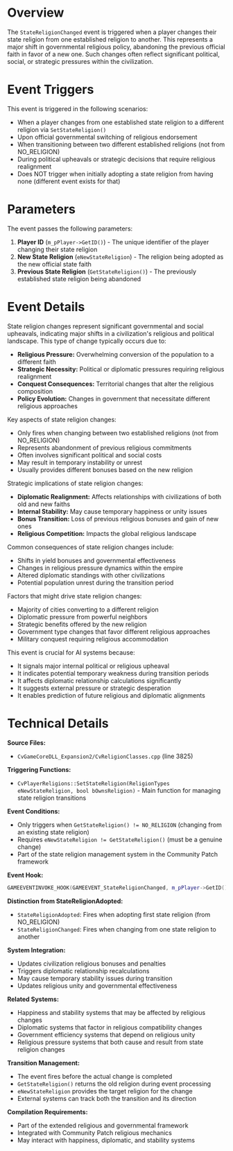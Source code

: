 # Overview

The `StateReligionChanged` event is triggered when a player changes their state religion from one established religion to another. This represents a major shift in governmental religious policy, abandoning the previous official faith in favor of a new one. Such changes often reflect significant political, social, or strategic pressures within the civilization.

# Event Triggers

This event is triggered in the following scenarios:

- When a player changes from one established state religion to a different religion via `SetStateReligion()`
- Upon official governmental switching of religious endorsement
- When transitioning between two different established religions (not from NO_RELIGION)
- During political upheavals or strategic decisions that require religious realignment
- Does NOT trigger when initially adopting a state religion from having none (different event exists for that)

# Parameters

The event passes the following parameters:

1. **Player ID** (`m_pPlayer->GetID()`) - The unique identifier of the player changing their state religion
2. **New State Religion** (`eNewStateReligion`) - The religion being adopted as the new official state faith
3. **Previous State Religion** (`GetStateReligion()`) - The previously established state religion being abandoned

# Event Details

State religion changes represent significant governmental and social upheavals, indicating major shifts in a civilization's religious and political landscape. This type of change typically occurs due to:

- **Religious Pressure:** Overwhelming conversion of the population to a different faith
- **Strategic Necessity:** Political or diplomatic pressures requiring religious realignment
- **Conquest Consequences:** Territorial changes that alter the religious composition
- **Policy Evolution:** Changes in government that necessitate different religious approaches

Key aspects of state religion changes:
- Only fires when changing between two established religions (not from NO_RELIGION)
- Represents abandonment of previous religious commitments
- Often involves significant political and social costs
- May result in temporary instability or unrest
- Usually provides different bonuses based on the new religion

Strategic implications of state religion changes:
- **Diplomatic Realignment:** Affects relationships with civilizations of both old and new faiths
- **Internal Stability:** May cause temporary happiness or unity issues
- **Bonus Transition:** Loss of previous religious bonuses and gain of new ones
- **Religious Competition:** Impacts the global religious landscape

Common consequences of state religion changes include:
- Shifts in yield bonuses and governmental effectiveness
- Changes in religious pressure dynamics within the empire
- Altered diplomatic standings with other civilizations
- Potential population unrest during the transition period

Factors that might drive state religion changes:
- Majority of cities converting to a different religion
- Diplomatic pressure from powerful neighbors
- Strategic benefits offered by the new religion
- Government type changes that favor different religious approaches
- Military conquest requiring religious accommodation

This event is crucial for AI systems because:
- It signals major internal political or religious upheaval
- It indicates potential temporary weakness during transition periods
- It affects diplomatic relationship calculations significantly
- It suggests external pressure or strategic desperation
- It enables prediction of future religious and diplomatic alignments

# Technical Details

**Source Files:**
- `CvGameCoreDLL_Expansion2/CvReligionClasses.cpp` (line 3825)

**Triggering Functions:**
- `CvPlayerReligions::SetStateReligion(ReligionTypes eNewStateReligion, bool bOwnsReligion)` - Main function for managing state religion transitions

**Event Conditions:**
- Only triggers when `GetStateReligion() != NO_RELIGION` (changing from an existing state religion)
- Requires `eNewStateReligion != GetStateReligion()` (must be a genuine change)
- Part of the state religion management system in the Community Patch framework

**Event Hook:**
```cpp
GAMEEVENTINVOKE_HOOK(GAMEEVENT_StateReligionChanged, m_pPlayer->GetID(), eNewStateReligion, GetStateReligion());
```

**Distinction from StateReligionAdopted:**
- `StateReligionAdopted`: Fires when adopting first state religion (from NO_RELIGION)
- `StateReligionChanged`: Fires when changing from one state religion to another

**System Integration:**
- Updates civilization religious bonuses and penalties
- Triggers diplomatic relationship recalculations
- May cause temporary stability issues during transition
- Updates religious unity and governmental effectiveness

**Related Systems:**
- Happiness and stability systems that may be affected by religious changes
- Diplomatic systems that factor in religious compatibility changes
- Government efficiency systems that depend on religious unity
- Religious pressure systems that both cause and result from state religion changes

**Transition Management:**
- The event fires before the actual change is completed
- `GetStateReligion()` returns the old religion during event processing
- `eNewStateReligion` provides the target religion for the change
- External systems can track both the transition and its direction

**Compilation Requirements:**
- Part of the extended religious and governmental framework
- Integrated with Community Patch religious mechanics
- May interact with happiness, diplomatic, and stability systems